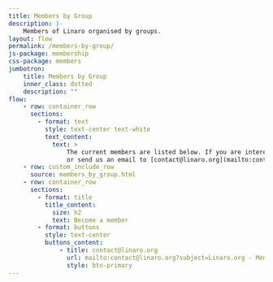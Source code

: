 ```yaml
---
title: Members by Group
description: |-
    Members of Linaro organised by groups.
layout: flow
permalink: /members-by-group/
js-package: membership
css-package: members
jumbotron:
    title: Members by Group
    inner_class: dotted
    description: ""
flow:
    - row: container_row
      sections:
        - format: text
          style: text-center text-white
          text_content:
            text: >
                The current members are listed below. If you are interested in joining these industry leaders, please fill out the form below
                or send us an email to [contact@linaro.org](mailto:contact@linaro.org?subject=Linaro.org - Membership).
    - row: custom_include_row
      source: members_by_group.html
    - row: container_row
      sections:
        - format: title
          title_content:
            size: h2
            text: Become a member
        - format: buttons
          style: text-center
          buttons_content:
              - title: contact@linaro.org
                url: mailto:contact@linaro.org?subject=Linaro.org - Membership
                style: btn-primary
---
```

